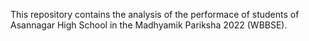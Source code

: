 This repository contains the analysis of the performace of students of Asannagar High School in the Madhyamik Pariksha 2022 (WBBSE).
